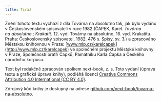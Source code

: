 ```yaml
---
title: Tiráž
---
```


Znění tohoto textu vychází z&nbsp;díla Továrna na&nbsp;absolutno tak, jak&nbsp;bylo vydáno v&nbsp;Československém spisovateli v&nbsp;roce 1982 (ČAPEK, Karel. _Továrna na&nbsp;absolutno ; Krakatit_. 12.&nbsp;vyd. Továrny na&nbsp;absolutno, 16.&nbsp;vyd. Krakatitu. Praha: Československý spisovatel, 1982.&nbsp;476 s. Spisy, sv.&nbsp;3.) a&nbsp;zpracováno Městskou knihovnou v&nbsp;Praze: [www.mlp.cz/karelcapek](http://www.mlp.cz/karelcapek) ve&nbsp;společném projektu Městské knihovny v&nbsp;Praze, Společností bratří Čapků, Památníku Karla Čapka a&nbsp;Českého národního&nbsp;korpusu.

Text byl redakčně zpracován spolkem next-book, z. s.
Toto vydání (úprava textu a&nbsp;grafická úprava knihy), podléhá licenci [Creative Commons Attribution 4.0 International (CC BY 4.0)](https://creativecommons.org/licenses/by/4.0/).

Zdrojový kód knihy je dostupný na&nbsp;adrese [github.com/next-book/tovarna-na-absolutno](https://github.com/next-book/tovarna-na-absolutno).
